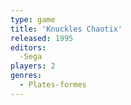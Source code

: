 ```yaml
---
type: game
title: 'Knuckles Chaotix'
released: 1995
editors: 
  -Sega
players: 2
genres:
  - Plates-formes
---
```

